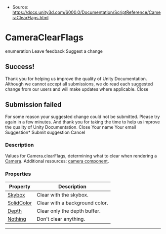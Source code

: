 * Source: https://docs.unity3d.com/6000.0/Documentation/ScriptReference/CameraClearFlags.html

# CameraClearFlags
enumeration
Leave feedback
Suggest a change
## Success!
Thank you for helping us improve the quality of Unity Documentation. Although we cannot accept all submissions, we do read each suggested change from our users and will make updates where applicable.
Close
## Submission failed
For some reason your suggested change could not be submitted. Please <a>try again</a> in a few minutes. And thank you for taking the time to help us improve the quality of Unity Documentation.
Close
Your name Your email Suggestion* Submit suggestion
Cancel
### Description
Values for Camera.clearFlags, determining what to clear when rendering a [Camera](https://docs.unity3d.com/6000.0/Documentation/ScriptReference/Camera.html).
Additional resources: [camera component](https://docs.unity3d.com/6000.0/Documentation/Manual/class-Camera.html).
### Properties
Property | Description  
---|---  
[Skybox](https://docs.unity3d.com/6000.0/Documentation/ScriptReference/CameraClearFlags.Skybox.html) | Clear with the skybox.  
[SolidColor](https://docs.unity3d.com/6000.0/Documentation/ScriptReference/CameraClearFlags.SolidColor.html) | Clear with a background color.  
[Depth](https://docs.unity3d.com/6000.0/Documentation/ScriptReference/CameraClearFlags.Depth.html) | Clear only the depth buffer.  
[Nothing](https://docs.unity3d.com/6000.0/Documentation/ScriptReference/CameraClearFlags.Nothing.html) | Don't clear anything.  
* * *
